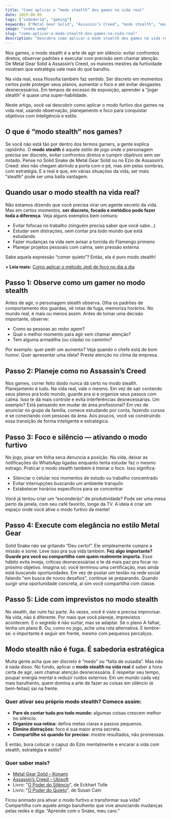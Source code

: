```yaml
---
title: "Como aplicar o “modo stealth” dos games na vida real"
date: 2025-06-05
tags: ["sabedoria", "gaming"]
keywords: ["Metal Gear Solid", "Assassin’s Creed", "modo stealth", "modo stelf"]
image: "snake.webp"
slug: "como-aplicar-o-modo-stealth-dos-games-na-vida-real"
description: "Descubra como aplicar o modo stealth dos games na vida real para ter foco, estratégia e menos ruído no dia a dia."
---
```


Nos games, o modo stealth é a arte de agir em silêncio: evitar confrontos diretos, observar padrões e executar com precisão sem chamar atenção. De Metal Gear Solid a Assassin’s Creed, os maiores mestres da furtividade mostram que estratégia vale mais do que barulho.

Na vida real, essa filosofia também faz sentido. Ser discreto em momentos certos pode proteger seus planos, aumentar o foco e até evitar desgastes desnecessários. Em tempos de excesso de exposição, aprender a “jogar stealth” é quase uma super-habilidade.

Neste artigo, você vai descobrir como aplicar o modo furtivo dos games na vida real, usando observação, planejamento e foco para conquistar objetivos com inteligência e estilo.

## O que é “modo stealth” nos games?

Se você não está tão por dentro dos termos gamers, a gente explica rapidinho. O **modo stealth** é aquele estilo de jogo onde o personagem precisa ser discreto, evitar confrontos diretos e cumprir objetivos sem ser notado. Pense no Solid Snake de Metal Gear Solid ou no Ezio de Assassin’s Creed: eles não chegam abrindo a porta com o pé, mas sim pelas sombras, com estratégia. E a real é que, em várias situações da vida, ser mais “stealth” pode ser uma baita vantagem.

## Quando usar o modo stealth na vida real?

Não estamos dizendo que você precisa virar um agente secreto da vida. Mas em certos momentos, **ser discreto, focado e metódico pode fazer toda a diferença**. Veja alguns exemplos bem comuns:

*   Evitar fofocas no trabalho (ninguém precisa saber que você sabe...)
*   Estudar sem distrações, sem contar pra todo mundo que está estudando
*   Fazer mudanças na vida sem avisar a torcida do Flamengo primeiro
*   Planejar projetos pessoais com calma, sem pressão externa

Sabe aquela expressão “comer quieto”? Então, ela é puro modo stealth!

**+ Leia mais:** [Como aplicar o método Jedi de foco no dia a dia](/como-aplicar-o-metodo-jedi-de-foco-no-dia-a-dia/)

## Passo 1: Observe como um gamer no modo stealth

Antes de agir, o personagem stealth observa. Olha os padrões de comportamento dos guardas, vê rotas de fuga, memoriza horários. No mundo real, é mais ou menos assim. Antes de tomar uma decisão importante, observe:

*   Como as pessoas ao redor agem?
*   Qual o melhor momento para agir sem chamar atenção?
*   Tem alguma armadilha (ou cilada) no caminho?

Por exemplo: quer pedir um aumento? Veja quando o chefe está de bom humor. Quer apresentar uma ideia? Preste atenção no clima da empresa.

## Passo 2: Planeje como no Assassin’s Creed

Nos games, correr feito doido nunca dá certo no modo stealth. Planejamento é tudo. Na vida real, vale o mesmo. Em vez de sair contando seus planos pra todo mundo, guarde pra si e organize seus passos com calma. Isso te dá mais controle e evita interferências desnecessárias. Um exemplo? Está pensando em mudar de área profissional? Em vez de anunciar no grupo da família, comece estudando por conta, fazendo cursos e se conectando com pessoas da área. Aos poucos, você vai construindo essa transição de forma inteligente e estratégica.

## Passo 3: Foco e silêncio — ativando o modo furtivo

No jogo, pisar em folha seca denuncia a posição. Na vida, deixar as notificações do WhatsApp ligadas enquanto tenta estudar faz o mesmo estrago. Praticar o modo stealth também é treinar o foco. Isso significa:

*   Silenciar o celular nos momentos de estudo ou trabalho concentrado
*   Evitar interrupções buscando um ambiente tranquilo
*   Estabelecer horários específicos para se concentrar

Você já tentou criar um “esconderijo” de produtividade? Pode ser uma mesa perto da janela, com seu café favorito, longe da TV. A ideia é criar um espaço onde você ative o modo furtivo da mente!

## Passo 4: Execute com elegância no estilo Metal Gear

Solid Snake não sai gritando “Deu certo!”. Ele simplesmente cumpre a missão e some. Leve isso pra sua vida também. **Fez algo importante? Guarde pra você ou compartilhe com quem realmente importa.** Esse hábito evita inveja, críticas desnecessárias e te dá mais paz pra focar no próximo objetivo. Imagina só: você terminou uma certificação, mas ainda está buscando oportunidades. Em vez de postar um textão na rede social falando "em busca de novos desafios", continue se preparando. Quando surgir uma oportunidade concreta, aí sim você compartilha com classe.

## Passo 5: Lide com imprevistos no modo stealth

No stealth, dar ruim faz parte. Às vezes, você é visto e precisa improvisar. Na vida, não é diferente. Por mais que você planeje, imprevistos acontecem. E o segredo é não surtar, mas se adaptar. Se o plano A falhar, tenha um plano B. Ou, como no jogo, ache uma rota alternativa. E lembre-se: o importante é seguir em frente, mesmo com pequenos percalços.

## Modo stealth não é fuga. É sabedoria estratégica

Muita gente acha que ser discreto é “medo” ou “falta de ousadia”. Mas não é nada disso. No fundo, aplicar o **modo stealth na vida real** é saber a hora certa de agir, sem chamar atenção desnecessária. É respeitar seu tempo, poupar energia mental e reduzir ruídos externos. Em um mundo cada vez mais barulhento, quem domina a arte de fazer as coisas em silêncio (e bem-feitas) sai na frente.

### Quer ativar seu próprio modo stealth? Comece assim:

*   **Pare de contar tudo pra todo mundo:** algumas coisas crescem melhor no silêncio.
*   **Organize sua rotina:** defina metas claras e passos pequenos.
*   **Elimine distrações:** foco é sua maior arma secreta.
*   **Compartilhe só quando for preciso:** mostre resultados, não promessas.

E então, bora colocar o capuz do Ezio mentalmente e encarar a vida com stealth, estratégia e estilo?

### Quer saber mais?

*   [Metal Gear Solid – Konami](https://www.konami.com/games/metalgear/)
*   [Assassin’s Creed – Ubisoft](https://www.ubisoft.com/pt-br/game/assassins-creed)
*   Livro: "[O Poder do Silêncio](https://amzn.to/43wdXf3)", de Eckhart Tolle
*   Livro: "[O Poder do Quieto](https://amzn.to/4ky9LCk)", de Susan Cain

Ficou animado pra ativar o modo furtivo e transformar sua vida? Compartilha com aquele amigo barulhento que vive anunciando mudanças pelas redes e diga: “Aprende com o Snake, meu caro.”